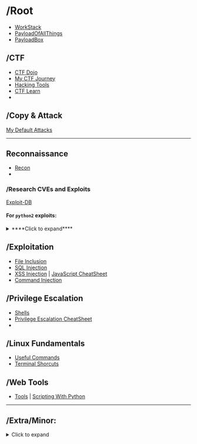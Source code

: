 # /Root
- [WorkStack](https://github.com/PranjalBasak/Documentation/blob/main/WorkStack.md)
- [PayloadOfAllThings](https://github.com/swisskyrepo/PayloadsAllTheThings/tree/master)
- [PayloadBox](https://github.com/payloadbox)

## /CTF 
* [CTF Dojo](ctfdojo.md)
* [My CTF Journey](my_ctf_journey.md)
* [Hacking Tools](ctf_tools.md)
* [CTF Learn](https://www.ctflearn.com)
* 
## /Copy & Attack
[My Default Attacks](Copy&Attack.md)

-----------------------------------------------------------------------------------------------------------
## Reconnaissance
- [Recon](recon.md)
-  
### /Research CVEs and Exploits
[Exploit-DB](https://www.exploit-db.com/)
#### For `python2` exploits: 
<details>
  <summary>****Click to expand****</summary>

  You need to first install the following packages:
```bash
apt install 2to3
apt install python3-lib2to3
apt install python3-toolz
```
For windows just install 2to3
```cmd
pip install 2to3
```
Then, You can simply go to that directory your python file is in and type the following command:
```bash
2to3 ./filename.py
```

OR for writing the updated python 3 code to the existing file
```bash
2to3 . -w
```
This last will convert all the python files that are in the directory.

</details>

## /Exploitation
- [File Inclusion](file_inclusion.md)
- [SQL Injection](sql_inj.md)
- [XSS Injection](xss.md) | [JavaScript CheatSheet](https://htmlcheatsheet.com/js/)
- [Command Injection](command_injection.md)

## /Privilege Escalation
- [Shells](Shells.md)
- [Privilege Escalation CheatSheet](https://gtfobins.github.io)
- 
## /Linux Fundamentals
- [Useful Commands](linux_commands.md)
- [Terminal Shorcuts](https://github.com/PranjalBasak/Documentation/blob/main/Linux_Shortcuts.md)

## /Web Tools
- [Tools](webtools.md) | [Scripting With Python](script_with_python.md)







-------------------------------------------------------------------------------------------------------------



## /Extra/Minor:
<details>
  <summary>Click to expand</summary>

  ## Certificate Materials
[Google Cyber Security Certificate](google_cert.md)

  ### Career Path : Red Teamer
TryHackMe Path:
* [JR Penetration Tester](https://tryhackme.com/path/outline/jrpenetrationtester)
* [Offensive Pentesting](https://tryhackme.com/path/outline/pentesting)
* [Red Teamer](https://tryhackme.com/path/outline/redteaming)
* 
### TryHackMe Path Order
**Note** : Path Designed for A Beginner wishing to Explore All the Fields of Cyber Security
1. Introduction to Cyber Security Path

2. Pre Security Path playlist: 

3. Complete Beginner Path

4. Web Fundamentals Path

5. Security Engineer

6. SOC Level 1 Path

7. SOC Level 2 Path

8. Jr Penetration Tester Path

9. Offensive Pentesting Path

10. Red Teaming Path

11. Cyber Defense Path

12. Attacking and Defending AWS

13. CompTIA Pentest+ Path

<iframe src="https://www.linkedin.com/embed/feed/update/urn:li:ugcPost:7148366612616687616" height="856" width="504" frameborder="0" allowfullscreen="" title="Embedded post"></iframe>

### GSM Hacking
* [YouTube Channel](https://www.youtube.com/@RobVK8FOES)
* [Rumble [in case the channel gets banned]](https://rumble.com/user/RobVK8FOES)


</details>

